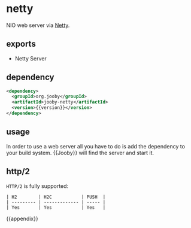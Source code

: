 # netty

NIO web server via [Netty](http://netty.io).

## exports

* Netty Server

## dependency

```xml
<dependency>
  <groupId>org.jooby</groupId>
  <artifactId>jooby-netty</artifactId>
  <version>{{version}}</version>
</dependency>
```

## usage

In order to use a web server all you have to do is add the dependency to your build system.
{{Jooby}} will find the server and start it.

## http/2

`HTTP/2` is fully supported:

```
| H2        | H2C           | PUSH  |
| --------- | ------------- | ----- |
| Yes       | Yes           | Yes   |
```

{{appendix}}
